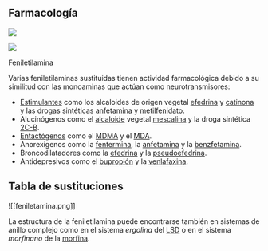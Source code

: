 ## Farmacología

[![](https://upload.wikimedia.org/wikipedia/commons/thumb/e/e0/PEA_powder.jpg/220px-PEA_powder.jpg)](https://commons.wikimedia.org/wiki/File:PEA_powder.jpg)

[![](https://upload.wikimedia.org/wikipedia/commons/thumb/9/9d/PEA_crystals.jpg/220px-PEA_crystals.jpg)](https://commons.wikimedia.org/wiki/File:PEA_crystals.jpg)

Feniletilamina

Varias feniletilaminas sustituidas tienen actividad farmacológica debido a su similitud con las monoaminas que actúan como neurotransmisores:

-   [Estimulantes](https://es.wikipedia.org/wiki/Estimulante "Estimulante") como los alcaloides de origen vegetal [efedrina](https://es.wikipedia.org/wiki/Efedrina "Efedrina") y [catinona](https://es.wikipedia.org/wiki/Catinona "Catinona") y las drogas sintéticas [anfetamina](https://es.wikipedia.org/wiki/Anfetamina "Anfetamina") y [metilfenidato](https://es.wikipedia.org/wiki/Metilfenidato "Metilfenidato").
-   Alucinógenos como el [alcaloide](https://es.wikipedia.org/wiki/Alcaloide "Alcaloide") vegetal [mescalina](https://es.wikipedia.org/wiki/Mescalina "Mescalina") y la droga sintética [2C-B](https://es.wikipedia.org/wiki/2C-B "2C-B").
-   [Entactógenos](https://es.wikipedia.org/wiki/Empat%C3%B3geno-entact%C3%B3geno "Empatógeno-entactógeno") como el [MDMA](https://es.wikipedia.org/wiki/MDMA "MDMA") y el [MDA](https://es.wikipedia.org/wiki/Tenamfetamina "Tenamfetamina").
-   Anorexígenos como la [fentermina](https://es.wikipedia.org/wiki/Fentermina "Fentermina"), la [anfetamina](https://es.wikipedia.org/wiki/Anfetamina "Anfetamina") y la [benzfetamina](https://es.wikipedia.org/wiki/Benzfetamina "Benzfetamina").
-   Broncodilatadores como la [efedrina](https://es.wikipedia.org/wiki/Efedrina "Efedrina") y la [pseudoefedrina](https://es.wikipedia.org/wiki/Pseudoefedrina "Pseudoefedrina").
-   Antidepresivos como el [bupropión](https://es.wikipedia.org/wiki/Bupropi%C3%B3n "Bupropión") y la [venlafaxina](https://es.wikipedia.org/wiki/Venlafaxina "Venlafaxina").

## Tabla de sustituciones

![[feniletamina.png]]

La estructura de la feniletilamina puede encontrarse también en sistemas de anillo complejo como en el sistema _ergolina_ del [LSD](https://es.wikipedia.org/wiki/LSD "LSD") o en el sistema _morfinano_ de la [morfina](https://es.wikipedia.org/wiki/Morfina "Morfina").